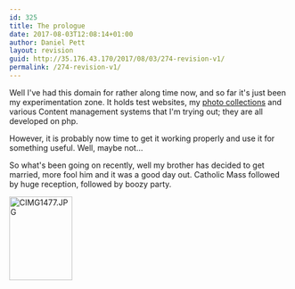 ```yaml
---
id: 325
title: The prologue
date: 2017-08-03T12:08:14+01:00
author: Daniel Pett
layout: revision
guid: http://35.176.43.170/2017/08/03/274-revision-v1/
permalink: /274-revision-v1/
---
```

Well I've had this domain for rather along time now, and so far it's just been my experimentation zone. It holds test websites, my [photo collections](http://www.7pillarsofwisdom.co.uk/gallery/ "Gallery of images") and various Content management systems that I'm trying out; they are all developed on php.

However, it is probably now time to get it working properly and use it for something useful. Well, maybe not&#8230;

So what's been going on recently, well my brother has decided to get married, more fool him and it was a good day out. Catholic Mass followed by huge reception, followed by boozy party.

<div class="g2image_normal">
  <a href="http://www.7pillarsofwisdom.co.uk/gallery/v/wedding/"><img width="113" height="150" class="g2image_normal" title="CIMG1477.JPG" alt="CIMG1477.JPG" src="http://www.7pillarsofwisdom.co.uk/gallery/d/5063-2/CIMG1477.JPG" /></a>
</div>